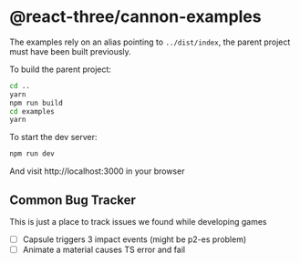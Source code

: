 # @react-three/cannon-examples

The examples rely on an alias pointing to `../dist/index`, the parent project must have been built previously.

To build the parent project:

```bash
cd ..
yarn
npm run build
cd examples
yarn
```

To start the dev server:

```bash
npm run dev
```

And visit http://localhost:3000 in your browser

## Common Bug Tracker
This is just a place to track issues we found while developing games
- [ ] Capsule triggers 3 impact events (might be p2-es problem)
- [ ] Animate a material causes TS error and fail
